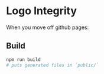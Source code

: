 # Logo Integrity

When you move off github pages:

## Build

```bash
npm run build
# puts generated files in `public/`
```